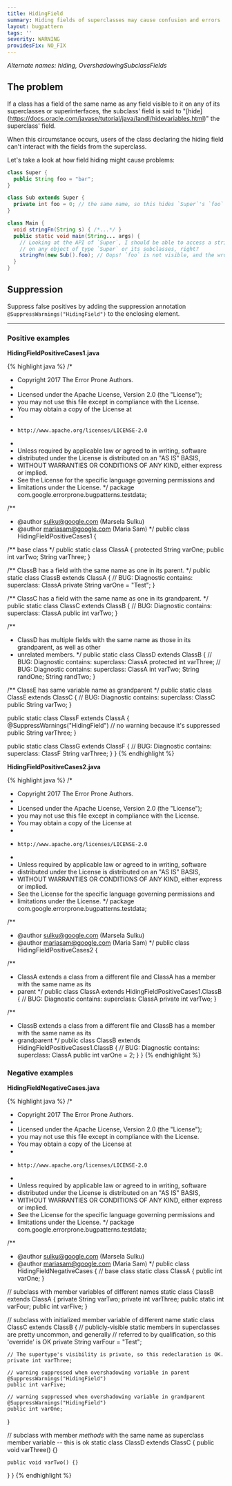 ```yaml
---
title: HidingField
summary: Hiding fields of superclasses may cause confusion and errors
layout: bugpattern
tags: ''
severity: WARNING
providesFix: NO_FIX
---
```


<!--
*** AUTO-GENERATED, DO NOT MODIFY ***
To make changes, edit the @BugPattern annotation or the explanation in docs/bugpattern.
-->

_Alternate names: hiding, OvershadowingSubclassFields_

## The problem
If a class has a field of the same name as any field visible to it on any of its
superclasses or superinterfaces, the subclass' field is said to "[hide]
(https://docs.oracle.com/javase/tutorial/java/IandI/hidevariables.html)" the
superclass' field.

When this circumstance occurs, users of the class declaring the hiding field
can't interact with the fields from the superclass.

Let's take a look at how field hiding might cause problems:

```java
class Super {
  public String foo = "bar";
}

class Sub extends Super {
  private int foo = 0; // the same name, so this hides `Super`'s `foo`
}

class Main {
  void stringFn(String s) { /*...*/ }
  public static void main(String... args) {
    // Looking at the API of `Super`, I should be able to access a string `foo`
    // on any object of type `Super` or its subclasses, right?
    stringFn(new Sub().foo); // Oops! `foo` is not visible, and the wrong type!
  }
}
```

## Suppression
Suppress false positives by adding the suppression annotation `@SuppressWarnings("HidingField")` to the enclosing element.

----------

### Positive examples
__HidingFieldPositiveCases1.java__

{% highlight java %}
/*
 * Copyright 2017 The Error Prone Authors.
 *
 * Licensed under the Apache License, Version 2.0 (the "License");
 * you may not use this file except in compliance with the License.
 * You may obtain a copy of the License at
 *
 *     http://www.apache.org/licenses/LICENSE-2.0
 *
 * Unless required by applicable law or agreed to in writing, software
 * distributed under the License is distributed on an "AS IS" BASIS,
 * WITHOUT WARRANTIES OR CONDITIONS OF ANY KIND, either express or implied.
 * See the License for the specific language governing permissions and
 * limitations under the License.
 */
package com.google.errorprone.bugpatterns.testdata;

/**
 * @author sulku@google.com (Marsela Sulku)
 * @author mariasam@google.com (Maria Sam)
 */
public class HidingFieldPositiveCases1 {

  /** base class */
  public static class ClassA {
    protected String varOne;
    public int varTwo;
    String varThree;
  }

  /** ClassB has a field with the same name as one in its parent. */
  public static class ClassB extends ClassA {
    // BUG: Diagnostic contains: superclass: ClassA
    private String varOne = "Test";
  }

  /** ClassC has a field with the same name as one in its grandparent. */
  public static class ClassC extends ClassB {
    // BUG: Diagnostic contains: superclass: ClassA
    public int varTwo;
  }

  /**
   * ClassD has multiple fields with the same name as those in its grandparent, as well as other
   * unrelated members.
   */
  public static class ClassD extends ClassB {
    // BUG: Diagnostic contains: superclass: ClassA
    protected int varThree;
    // BUG: Diagnostic contains: superclass: ClassA
    int varTwo;
    String randOne;
    String randTwo;
  }

  /** ClassE has same variable name as grandparent */
  public static class ClassE extends ClassC {
    // BUG: Diagnostic contains: superclass: ClassC
    public String varTwo;
  }

  public static class ClassF extends ClassA {
    @SuppressWarnings("HidingField") // no warning because it's suppressed
    public String varThree;
  }

  public static class ClassG extends ClassF {
    // BUG: Diagnostic contains: superclass: ClassF
    String varThree;
  }
}
{% endhighlight %}

__HidingFieldPositiveCases2.java__

{% highlight java %}
/*
 * Copyright 2017 The Error Prone Authors.
 *
 * Licensed under the Apache License, Version 2.0 (the "License");
 * you may not use this file except in compliance with the License.
 * You may obtain a copy of the License at
 *
 *     http://www.apache.org/licenses/LICENSE-2.0
 *
 * Unless required by applicable law or agreed to in writing, software
 * distributed under the License is distributed on an "AS IS" BASIS,
 * WITHOUT WARRANTIES OR CONDITIONS OF ANY KIND, either express or implied.
 * See the License for the specific language governing permissions and
 * limitations under the License.
 */
package com.google.errorprone.bugpatterns.testdata;

/**
 * @author sulku@google.com (Marsela Sulku)
 * @author mariasam@google.com (Maria Sam)
 */
public class HidingFieldPositiveCases2 {

  /**
   * ClassA extends a class from a different file and ClassA has a member with the same name as its
   * parent
   */
  public class ClassA extends HidingFieldPositiveCases1.ClassB {
    // BUG: Diagnostic contains: superclass: ClassA
    private int varTwo;
  }

  /**
   * ClassB extends a class from a different file and ClassB has a member with the same name as its
   * grandparent
   */
  public class ClassB extends HidingFieldPositiveCases1.ClassB {
    // BUG: Diagnostic contains: superclass: ClassA
    public int varOne = 2;
  }
}
{% endhighlight %}

### Negative examples
__HidingFieldNegativeCases.java__

{% highlight java %}
/*
 * Copyright 2017 The Error Prone Authors.
 *
 * Licensed under the Apache License, Version 2.0 (the "License");
 * you may not use this file except in compliance with the License.
 * You may obtain a copy of the License at
 *
 *     http://www.apache.org/licenses/LICENSE-2.0
 *
 * Unless required by applicable law or agreed to in writing, software
 * distributed under the License is distributed on an "AS IS" BASIS,
 * WITHOUT WARRANTIES OR CONDITIONS OF ANY KIND, either express or implied.
 * See the License for the specific language governing permissions and
 * limitations under the License.
 */
package com.google.errorprone.bugpatterns.testdata;

/**
 * @author sulku@google.com (Marsela Sulku)
 * @author mariasam@google.com (Maria Sam)
 */
public class HidingFieldNegativeCases {
  // base class
  static class ClassA {
    public int varOne;
  }

  // subclass with member variables of different names
  static class ClassB extends ClassA {
    private String varTwo;
    private int varThree;
    public static int varFour;
    public int varFive;
  }

  // subclass with initialized member variable of different name
  static class ClassC extends ClassB {
    // publicly-visible static members in superclasses are pretty uncommon, and generally
    // referred to by qualification, so this 'override' is OK
    private String varFour = "Test";

    // The supertype's visibility is private, so this redeclaration is OK.
    private int varThree;

    // warning suppressed when overshadowing variable in parent
    @SuppressWarnings("HidingField")
    public int varFive;

    // warning suppressed when overshadowing variable in grandparent
    @SuppressWarnings("HidingField")
    public int varOne;
  }

  // subclass with member *methods* with the same name as superclass member variable -- this is ok
  static class ClassD extends ClassC {
    public void varThree() {}

    public void varTwo() {}
  }
}
{% endhighlight %}

